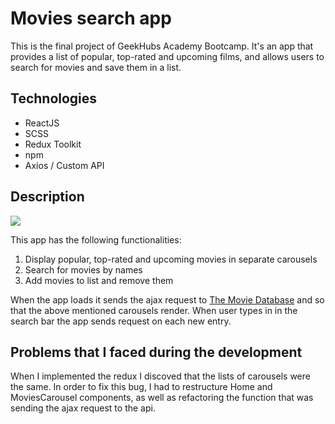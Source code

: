 # Movies search app

This is the final project of GeekHubs Academy Bootcamp. It's an app that provides a list of popular, top-rated and upcoming films, and allows users to search for movies and save them in a list.

## Technologies

- ReactJS
- SCSS
- Redux Toolkit
- npm
- Axios / Custom API

## Description

![](src/media/animation.gif)

This app has the following functionalities:
  1. Display popular, top-rated and upcoming movies in separate carousels
  2. Search for movies by names
  3. Add movies to list and remove them

When the app loads it sends the ajax request to [The Movie Database](https://www.themoviedb.org/) and so that the above mentioned carousels render. When user types in in the search bar the app sends request on each new entry.

## Problems that I faced during the development

When I implemented the redux I discoved that the lists of carousels were the same. In order to fix this bug, I had to restructure Home and MoviesCarousel components, as well as refactoring the function that was sending the ajax request to the api.
 

